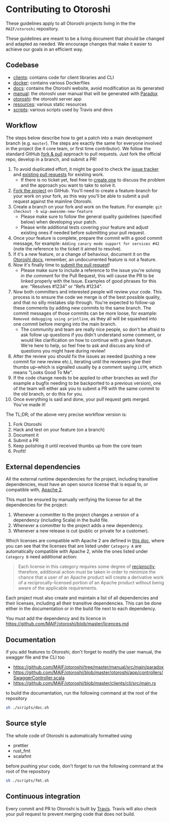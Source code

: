# Contributing to Otoroshi

These guidelines apply to all Otoroshi projects living in the the `MAIF/otoroshi` repository.

These guidelines are meant to be a living document that should be changed and adapted as needed.
We encourage changes that make it easier to achieve our goals in an efficient way.

## Codebase

* [clients](https://github.com/MAIF/otoroshi/clients): contains code for client libraries and CLI
* [docker](https://github.com/MAIF/otoroshi/docker): contains various Dockerfiles
* [docs](https://github.com/MAIF/otoroshi/docs): contains the Otoroshi website, avoid modification as its generated
* [manual](https://github.com/MAIF/otoroshi/manual): the otoroshi user manual that will be generated with [Paradox](https://github.com/lightbend/paradox)
* [otoroshi](https://github.com/MAIF/otoroshi/otoroshi): the otoroshi server app
* [resources](https://github.com/MAIF/otoroshi/resources): various static resources
* [scripts](https://github.com/MAIF/otoroshi/scripts): various scripts used by Travis and devs

## Workflow

The steps below describe how to get a patch into a main development branch (e.g. `master`). 
The steps are exactly the same for everyone involved in the project (be it core team, or first time contributor).
We follow the standard GitHub [fork & pull](https://help.github.com/articles/using-pull-requests/#fork--pull) approach to pull requests. Just fork the official repo, develop in a branch, and submit a PR!

1. To avoid duplicated effort, it might be good to check the [issue tracker](https://github.com/MAIF/otoroshi/issues) and [existing pull requests](https://github.com/MAIF/otoroshi/pulls) for existing work.
   - If there is no ticket yet, feel free to [create one](https://github.com/MAIF/otoroshi/issues/new) to discuss the problem and the approach you want to take to solve it.
1. [Fork the project](https://github.com/MAIF/otoroshi#fork-destination-box) on GitHub. You'll need to create a feature-branch for your work on your fork, as this way you'll be able to submit a pull request against the mainline Otoroshi.
1. Create a branch on your fork and work on the feature. For example: `git checkout -b wip-awesome-new-feature`
   - Please make sure to follow the general quality guidelines (specified below) when developing your patch.
   - Please write additional tests covering your feature and adjust existing ones if needed before submitting your pull request. 
1. Once your feature is complete, prepare the commit with a good commit message, for example: `Adding canary mode support for services #42` (note the reference to the ticket it aimed to resolve).
1. If it's a new feature, or a change of behaviour, document it on the [Otoroshi docs](https://github.com/MAIF/otoroshi/tree/master/manual), remember, an undocumented feature is not a feature.
1. Now it's finally time to [submit the pull request](https://help.github.com/articles/using-pull-requests)!
    - Please make sure to include a reference to the issue you're solving *in the comment* for the Pull Request, this will cause the PR to be linked properly with the Issue. Examples of good phrases for this are: "Resolves #1234" or "Refs #1234".
1. Now both committers and interested people will review your code. This process is to ensure the code we merge is of the best possible quality, and that no silly mistakes slip through. You're expected to follow-up these comments by adding new commits to the same branch. The commit messages of those commits can be more loose, for example: `Removed debugging using printline`, as they all will be squashed into one commit before merging into the main branch.
    - The community and team are really nice people, so don't be afraid to ask follow up questions if you didn't understand some comment, or would like clarification on how to continue with a given feature. We're here to help, so feel free to ask and discuss any kind of questions you might have during review!
1. After the review you should fix the issues as needed (pushing a new commit for new review etc.), iterating until the reviewers give their thumbs up–which is signalled usually by a comment saying `LGTM`, which means "Looks Good To Me". 
1. If the code change needs to be applied to other branches as well (for example a bugfix needing to be backported to a previous version), one of the team will either ask you to submit a PR with the same commit to the old branch, or do this for you.
1. Once everything is said and done, your pull request gets merged. You've made it!

The TL;DR; of the above very precise workflow version is:

1. Fork Otoroshi
2. Hack and test on your feature (on a branch)
3. Document it 
4. Submit a PR
6. Keep polishing it until received thumbs up from the core team
7. Profit!

## External dependencies

All the external runtime dependencies for the project, including transitive dependencies, must have an open source license that is equal to, or compatible with, [Apache 2](http://www.apache.org/licenses/LICENSE-2.0).

This must be ensured by manually verifying the license for all the dependencies for the project:

1. Whenever a committer to the project changes a version of a dependency (including Scala) in the build file.
2. Whenever a committer to the project adds a new dependency.
3. Whenever a new release is cut (public or private for a customer).

Which licenses are compatible with Apache 2 are defined in [this doc](http://www.apache.org/legal/3party.html#category-a), where you can see that the licenses that are listed under ``Category A`` are automatically compatible with Apache 2, while the ones listed under ``Category B`` need additional action:

> Each license in this category requires some degree of [reciprocity](http://www.apache.org/legal/3party.html#define-reciprocal); therefore, additional action must be taken in order to minimize the chance that a user of an Apache product will create a derivative work of a reciprocally-licensed portion of an Apache product without being aware of the applicable requirements.

Each project must also create and maintain a list of all dependencies and their licenses, including all their transitive dependencies. This can be done either in the documentation or in the build file next to each dependency.

You must add the dependency and its licence in https://github.com/MAIF/otoroshi/blob/master/licences.md

## Documentation

if you add features to Otoroshi, don't forget to modify the user manual, the swagger file and the CLI too

* https://github.com/MAIF/otoroshi/tree/master/manual/src/main/paradox
* https://github.com/MAIF/otoroshi/blob/master/otoroshi/app/controllers/SwaggerController.scala
* https://github.com/MAIF/otoroshi/blob/master/clients/cli/src/main.rs

to build the documentation, run the following command at the root of the repository

```sh
sh ./scripts/doc.sh
```

## Source style

The whole code of Otoroshi is automatically formatted using 

* prettier
* rust_fmt
* scalafmt

before pushing your code, don't forget to run the following command at the root of the repository

```sh
sh ./scripts/fmt.sh
```

## Continuous integration

Every commit and PR to Otoroshi is built by [Travis](https://travis-ci.org/MAIF/otoroshi). Travis will also check your pull request to prevent merging code that does not build.